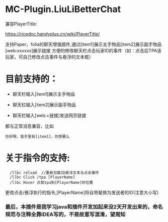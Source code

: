 # MC-Plugin.LiuLiBetterChat
兼容PlayerTitle:

https://ricedoc.handyplus.cn/wiki/PlayerTitle/

支持Paper，folia的聊天增强插件,通过[item1]展示主手物品[item2]展示副手物品[web:xxxxxx]展示链接   方便的修改聊天栏点击玩家ID的事件（如：点击后TPA该玩家，可自己修改点击事件与悬浮的文本框）
# 目前支持的：

  - 聊天栏输入[item1]展示主手物品
    
  - 聊天栏输入[item2]展示副手物品
    
  - 聊天栏输入[web:+链接]发送网页链接

都与正常消息兼容，比如  

    你好啊，我手里有[item1]，你想要么
  
# 关于指令的支持:

      /llbc reload  //重新加载ID悬浮文本与点击事件
      /llbc Click /tpa [PlayerName]            
      /llbc Hover 点我tpa到[PlayerName]的位置
  
  更改点击/悬浮执行的指令,[PlayerName]将自带替换为发送者的ID(注意大小写)
  
 ### 最后，本插件是我学习java和插件开发加起来没2天开发出来的，命名规范与注释全靠IDEA写的，不是故意写混淆，望周知
